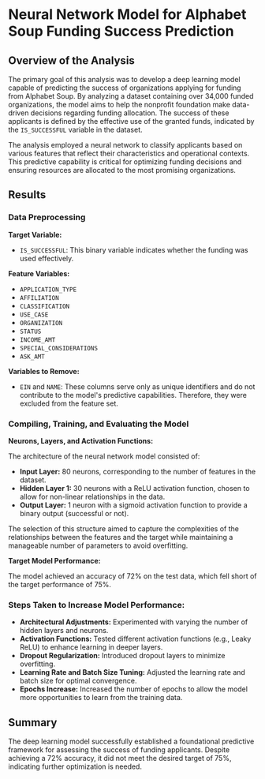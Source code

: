 # Neural Network Model for Alphabet Soup Funding Success Prediction

## Overview of the Analysis

The primary goal of this analysis was to develop a deep learning model capable of predicting the success of organizations applying for funding from Alphabet Soup. By analyzing a dataset containing over 34,000 funded organizations, the model aims to help the nonprofit foundation make data-driven decisions regarding funding allocation. The success of these applicants is defined by the effective use of the granted funds, indicated by the `IS_SUCCESSFUL` variable in the dataset.

The analysis employed a neural network to classify applicants based on various features that reflect their characteristics and operational contexts. This predictive capability is critical for optimizing funding decisions and ensuring resources are allocated to the most promising organizations.

## Results

### Data Preprocessing

**Target Variable:**

- `IS_SUCCESSFUL`: This binary variable indicates whether the funding was used effectively.

**Feature Variables:**

- `APPLICATION_TYPE`
- `AFFILIATION`
- `CLASSIFICATION`
- `USE_CASE`
- `ORGANIZATION`
- `STATUS`
- `INCOME_AMT`
- `SPECIAL_CONSIDERATIONS`
- `ASK_AMT`

**Variables to Remove:**

- `EIN` and `NAME`: These columns serve only as unique identifiers and do not contribute to the model's predictive capabilities. Therefore, they were excluded from the feature set.

### Compiling, Training, and Evaluating the Model

**Neurons, Layers, and Activation Functions:**

The architecture of the neural network model consisted of:
- **Input Layer:** 80 neurons, corresponding to the number of features in the dataset.
- **Hidden Layer 1:** 30 neurons with a ReLU activation function, chosen to allow for non-linear relationships in the data.
- **Output Layer:** 1 neuron with a sigmoid activation function to provide a binary output (successful or not).

The selection of this structure aimed to capture the complexities of the relationships between the features and the target while maintaining a manageable number of parameters to avoid overfitting.

**Target Model Performance:**

The model achieved an accuracy of 72% on the test data, which fell short of the target performance of 75%.

### Steps Taken to Increase Model Performance:

- **Architectural Adjustments:** Experimented with varying the number of hidden layers and neurons.
- **Activation Functions:** Tested different activation functions (e.g., Leaky ReLU) to enhance learning in deeper layers.
- **Dropout Regularization:** Introduced dropout layers to minimize overfitting.
- **Learning Rate and Batch Size Tuning:** Adjusted the learning rate and batch size for optimal convergence.
- **Epochs Increase:** Increased the number of epochs to allow the model more opportunities to learn from the training data.

## Summary

The deep learning model successfully established a foundational predictive framework for assessing the success of funding applicants. Despite achieving a 72% accuracy, it did not meet the desired target of 75%, indicating further optimization is needed.

